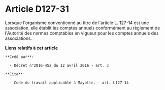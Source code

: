 # Article D127-31

Lorsque l'organisme conventionné au titre de l'article L. 127-14 est une association, elle établit les comptes annuels
conformément au règlement de l'Autorité des normes comptables en vigueur pour les comptes annuels des associations.

**Liens relatifs à cet article**

	**Créé par**:

	  - Décret n°2016-452 du 12 avril 2016 - art. 3

	**Cite**:

	  - Code du travail applicable à Mayotte. - art. L127-14
